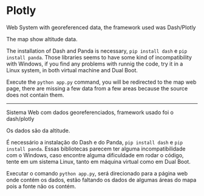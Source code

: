 # Plotly
Web System with georeferenced data, the framework used was Dash/Plotly

The map show altitude data.

The installation of Dash and Panda is necessary, `pip install dash` e `pip install panda`. Those libraries seems to have some kind of incompatibility with Windows, if you find any problems with runnig the code, try it in a Linux system, in both virtual machine and Dual Boot.

Execute the `python app.py` command, you will be redirected to the map web page, there are missing a few data from a few areas because the source does not contain them.

_____________________________________________________________________________________


Sistema Web com dados georeferenciados, framework usado foi o dash/plotly

Os dados são da altitude.

É necessário a instalação do Dash e do Panda, `pip install dash` e `pip install panda`. Essas bibliotecas parecem ter alguma incompatibilidade com o Windows, caso encontre alguma dificuldade em rodar o código, tente em um sistema Linux, tanto em máquina virtual como em Dual Boot.

Executar o comando `python app.py`, será direcionado para a página web onde contém os dados, estão faltando os dados de algumas áreas do mapa pois a fonte não os contém.
